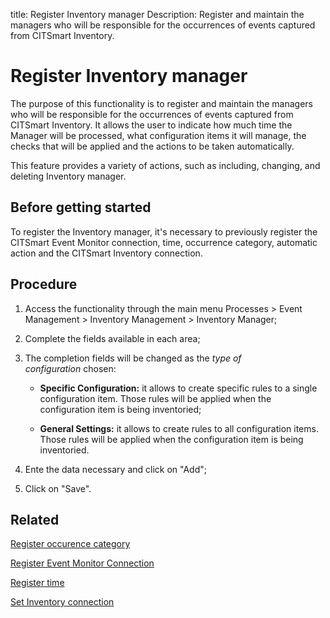 title: Register Inventory manager
Description: Register and maintain the managers who will be responsible for the occurrences of events captured from CITSmart Inventory.
# Register Inventory manager

The purpose of this functionality is to register and maintain the managers who
will be responsible for the occurrences of events captured from CITSmart
Inventory. It allows the user to indicate how much time the Manager will be
processed, what configuration items it will manage, the checks that will be
applied and the actions to be taken automatically.

This feature provides a variety of actions, such as including, changing, and
deleting Inventory manager.

Before getting started
--------------------------

To register the Inventory manager, it's necessary to previously register the
CITSmart Event Monitor connection, time, occurrence category, automatic action
and the CITSmart Inventory connection.

Procedure
-------------

1.  Access the functionality through the main menu Processes \> Event Management
    \> Inventory Management \> Inventory Manager;

2.  Complete the fields available in each area;

3.  The completion fields will be changed as the *type of configuration* chosen:

    - **Specific Configuration:** it allows to create specific rules to a single
    configuration item. Those rules will be applied when the configuration item
    is being inventoried;

    - **General Settings:** it allows to create rules to all configuration items.
    Those rules will be applied when the configuration item is being
    inventoried.

1.  Ente the data necessary and click on "Add";

2.  Click on "Save".

Related
-------

[Register occurence category](/en-us/citsmart-platform-9/processes/event/configuration/register-occurence-category.html)

[Register Event Monitor Connection](/en-us/citsmart-platform-9/processes/event/configuration/register-event-monitor-connection.html)

[Register time](/en-us/citsmart-platform-9/processes/event/configuration/register-time.html)

[Set Inventory connection](/en-us/citsmart-platform-9/processes/event/configuration/set-inventory-connection.html)


<!-- !!! tip "About"

    <b>Product/Version:</b> CITSmart | 9.00 &nbsp;&nbsp;
    <b>Updated:</b>01/04/2021 – Anna Martins

